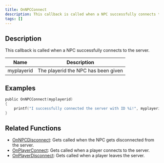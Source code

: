 ```yaml
---
title: OnNPCConnect
description: This callback is called when a NPC successfully connects to the server.
tags: []
---
```


<VersionWarn name='callback' version='SA-MP 0.3a' />

## Description

This callback is called when a NPC successfully connects to the server.

| Name         | Description                                        |
| ------------ | -------------------------------------------------- |
| myplayerid   | The playerid the NPC has been given                |

## Examples

```c
public OnNPCConnect(myplayerid)
{
    printf("I successfully connected the server with ID %i!", myplayerid);
}
```

## Related Functions


- [OnNPCDisconnect](../callbacks/OnNPCDisconnect): Gets called when the NPC gets disconnected from the server.
- [OnPlayerConnect](../callbacks/OnPlayerConnect): Gets called when a player connects to the server.
- [OnPlayerDisconnect](../callbacks/OnPlayerDisconnect): Gets called when a player leaves the server.
